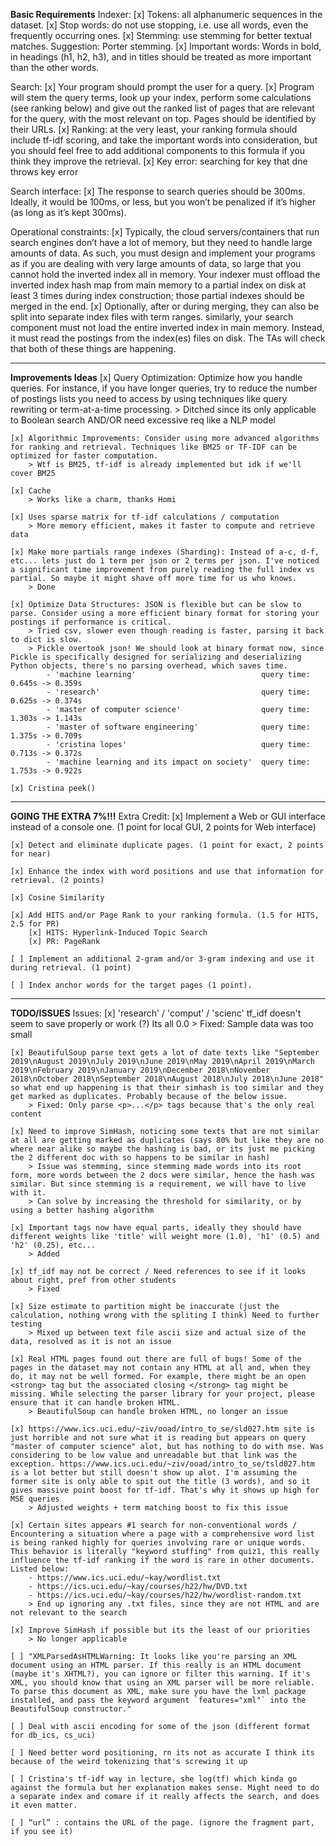 **Basic Requirements**
Indexer:
    [x] Tokens: all alphanumeric sequences in the dataset.
    [x] Stop words: do not use stopping, i.e. use all words, even the frequently occurring ones.
    [x] Stemming: use stemming for better textual matches. Suggestion: Porter stemming.
    [x] Important words: Words in bold, in headings (h1, h2, h3), and in titles should be treated as more important than the other words.


Search:
    [x] Your program should prompt the user for a query. 
    [x] Program will stem the query terms, look up your index, perform some calculations (see ranking below) and give out the ranked list of pages that are relevant for the query, with the most relevant on top. Pages should be identified by their URLs.
    [x] Ranking: at the very least, your ranking formula should include tf-idf scoring, and take the important words into consideration, but you should feel free to add additional components to this formula if you think they improve the retrieval. 
    [x] Key error: searching for key that dne throws key error


Search interface:
    [x] The response to search queries should be 300ms. Ideally, it would be 100ms, or less, but you won’t be penalized if it’s higher (as long as it’s kept 300ms).


Operational constraints: 
    [x] Typically, the cloud servers/containers that run search engines don’t have a lot of memory, but they need to handle large amounts of data. As such, you must design and implement your programs as if you are dealing with very large amounts of data, so large that you cannot hold the inverted index all in memory. Your indexer must offload the inverted index hash map from main memory to a partial index on disk at least 3 times during index construction; those partial indexes should be merged in the end. 
    [x] Optionally, after or during merging, they can also be split into separate index files with term ranges. similarly, your search component must not load the entire inverted index in main memory. Instead, it must read the postings from the index(es) files on disk. The TAs will check that both of these things are happening.


------------------------------------------------------------------------------------------------------------------------------------------
**Improvements Ideas**
    [x] Query Optimization: Optimize how you handle queries. For instance, if you have longer queries, try to reduce the number of postings lists you need to access by using techniques like query rewriting or term-at-a-time processing.
        > Ditched since its only applicable to Boolean search AND/OR need excessive req like a NLP model

    [x] Algorithmic Improvements: Consider using more advanced algorithms for ranking and retrieval. Techniques like BM25 or TF-IDF can be optimized for faster computation.
        > Wtf is BM25, tf-idf is already implemented but idk if we'll cover BM25

    [x] Cache
        > Works like a charm, thanks Homi

    [x] Uses sparse matrix for tf-idf calculations / computation
        > More memory efficient, makes it faster to compute and retrieve data

    [x] Make more partials range indexes (Sharding): Instead of a-c, d-f, etc... lets just do 1 term per json or 2 terms per json. I've noticed a significant time improvement from purely reading the full index vs partial. So maybe it might shave off more time for us who knows.
        > Done

    [x] Optimize Data Structures: JSON is flexible but can be slow to parse. Consider using a more efficient binary format for storing your postings if performance is critical.
        > Tried csv, slower even though reading is faster, parsing it back to dict is slow. 
        > Pickle overtook json! We should look at binary format now, since Pickle is specifically designed for serializing and deserializing Python objects, there's no parsing overhead, which saves time.
            - 'machine learning'                            query time: 0.645s -> 0.359s
            - 'research'                                    query time: 0.625s -> 0.374s
            - 'master of computer science'                  query time: 1.303s -> 1.143s
            - 'master of software engineering'              query time: 1.375s -> 0.709s 
            - 'cristina lopes'                              query time: 0.713s -> 0.372s
            - 'machine learning and its impact on society'  query time: 1.753s -> 0.922s

    [x] Cristina peek()


------------------------------------------------------------------------------------------------------------------------------------------
**GOING THE EXTRA 7%!!!**
Extra Credit:
    [x] Implement a Web or GUI interface instead of a console one. (1 point for local GUI, 2 points for Web interface)

    [x] Detect and eliminate duplicate pages. (1 point for exact, 2 points for near)

    [x] Enhance the index with word positions and use that information for retrieval. (2 points)

    [x] Cosine Similarity

    [x] Add HITS and/or Page Rank to your ranking formula. (1.5 for HITS, 2.5 for PR)
        [x] HITS: Hyperlink-Induced Topic Search
        [x] PR: PageRank

    [ ] Implement an additional 2-gram and/or 3-gram indexing and use it during retrieval. (1 point)

    [ ] Index anchor words for the target pages (1 point).

------------------------------------------------------------------------------------------------------------------------------------------
**TODO/ISSUES**
Issues:
    [x] 'research' / 'comput' / 'scienc' tf_idf doesn't seem to save properly or work (?) Its all 0.0
        > Fixed: Sample data was too small

    [x] BeautifulSoup parse text gets a lot of date texts like "September 2019\nAugust 2019\nJuly 2019\nJune 2019\nMay 2019\nApril 2019\nMarch 2019\nFebruary 2019\nJanuary 2019\nDecember 2018\nNovember 2018\nOctober 2018\nSeptember 2018\nAugust 2018\nJuly 2018\nJune 2018" so what end up happening is that their simhash is too similar and they get marked as duplicates. Probably because of the below issue.
        > Fixed: Only parse <p>...</p> tags because that's the only real content
    
    [x] Need to improve SimHash, noticing some texts that are not similar at all are getting marked as duplicates (says 80% but like they are no where near alike so maybe the hashing is bad, or its just me picking the 2 different doc with so happens to be similar in hash)
        > Issue was stemming, since stemming made words into its root form, more words between the 2 docs were similar, hence the hash was similar. But since stemming is a requirement, we will have to live with it.
        > Can solve by increasing the threshold for similarity, or by using a better hashing algorithm

    [x] Important tags now have equal parts, ideally they should have different weights like 'title' will weight more (1.0), 'h1' (0.5) and 'h2' (0.25), etc...
        > Added

    [x] tf_idf may not be correct / Need references to see if it looks about right, pref from other students
        > Fixed

    [x] Size estimate to partition might be inaccurate (just the calculation, nothing wrong with the spliting I think) Need to further testing
        > Mixed up between text file ascii size and actual size of the data, resolved as it is not an issue

    [x] Real HTML pages found out there are full of bugs! Some of the pages in the dataset may not contain any HTML at all and, when they do, it may not be well formed. For example, there might be an open <strong> tag but the associated closing </strong> tag might be missing. While selecting the parser library for your project, please ensure that it can handle broken HTML.
        > BeautifulSoup can handle broken HTML, no longer an issue

    [x] https://www.ics.uci.edu/~ziv/ooad/intro_to_se/sld027.htm site is just horrible and not sure what it is reading but appears on query "master of computer science" alot, but has nothing to do with mse. Was considering to be low value and unreadable but that link was the exception. https://www.ics.uci.edu/~ziv/ooad/intro_to_se/tsld027.htm is a lot better but still doesn't show up alot. I'm assuming the former site is only able to spit out the title (3 words), and so it gives massive point boost for tf-idf. That's why it shows up high for MSE queries
        > Adjusted weights + term matching boost to fix this issue

    [x] Certain sites appears #1 search for non-conventional words / Encountering a situation where a page with a comprehensive word list is being ranked highly for queries involving rare or unique words. This behavior is literally "keyword stuffing" from quiz1, this really influence the tf-idf ranking if the word is rare in other documents. Listed below:
        - https://www.ics.uci.edu/~kay/wordlist.txt 
        - https://ics.uci.edu/~kay/courses/h22/hw/DVD.txt 
        - https://ics.uci.edu/~kay/courses/h22/hw/wordlist-random.txt
        > End up ignoring any .txt files, since they are not HTML and are not relevant to the search

    [x] Improve SimHash if possible but its the least of our priorities
        > No longer applicable

    [ ] "XMLParsedAsHTMLWarning: It looks like you're parsing an XML document using an HTML parser. If this really is an HTML document (maybe it's XHTML?), you can ignore or filter this warning. If it's XML, you should know that using an XML parser will be more reliable. To parse this document as XML, make sure you have the lxml package installed, and pass the keyword argument `features="xml"` into the BeautifulSoup constructor."

    [ ] Deal with ascii encoding for some of the json (different format for db_ics, cs_uci)

    [ ] Need better word positioning, rn its not as accurate I think its because of the weird tokenizing that's screwing it up

    [ ] Cristina's tf-idf way in lecture, she log(tf) which kinda go against the formula but her explanation makes sense. Might need to do a separate index and comare if it really affects the search, and does it even matter.

    [ ] “url” : contains the URL of the page. (ignore the fragment part, if you see it)